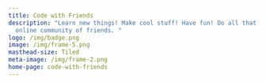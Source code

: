```yaml
---
title: Code with Friends
description: "Learn new things! Make cool stuff! Have fun! Do all that, with an
  online community of friends. "
logo: /img/badge.png
image: /img/frame-5.png
masthead-size: Tiled
meta-image: /img/frame-2.png
home-page: code-with-friends
---
```

